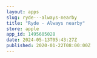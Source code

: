```yaml
---
layout: apps
slug: ryde---always-nearby
title: "Ryde - Always nearby"
store: apple
app_id: 1495605028
date: 2024-05-13T05:43:27Z
published: 2020-01-22T08:00:00Z
---
```

